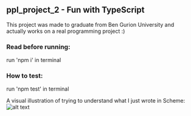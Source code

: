## ppl_project_2 -  Fun with TypeScript
This project was made to graduate from Ben Gurion University and   
actually works on a real programming project :)   


### Read before running:  
run 'npm i' in terminal  

### How to test:
run 'npm test' in terminal

A visual illustration of trying to understand what I just wrote in Scheme:  
![alt text](https://media.giphy.com/media/WuS5qFGLQKp2M/giphy.gif)  
